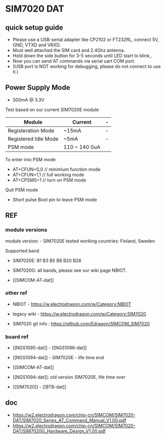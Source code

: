 
# SIM7020 DAT


## quick setup guide 

* Please use a USB-serial adapter like CP2102 or FT232RL, connect 5V, GND, VTXD and VRXD.
* Must well attached the SIM card and 2.4Ghz antenna.
* Hold down the side button for 3-5 seconds until LED start to blink,.
* Now you can send AT commands via serial uart COM port.
* (USB port is NOT working for debugging, please do not connect to use it.)



## Power Supply Mode 

* 500mA @ 3.3V 
  
Test based on our current SIM7020E module 

| Module               | Current       | -   |
| -------------------- | ------------- | --- |
| Registeration Mode   | ~15mA         | -   |
| Registered Idle Mode | ~5mA          | -   |
| PSM mode             | 110 ~ 140 0uA |     |


To enter into PSM mode
* AT+CFUN=0,0 // minimium function mode
* AT+CFUN=1,1 // full working mode
* AT+CPSMS=1  // turn on PSM mode 
  
Quit PSM mode
* Short pulse Boot pin to leave PSM mode



## REF

### module versions 
module version: - SIM7020E tested working countries: Finland, Sweden

Supported band
- SIM7020E: B1 B3 B5 B8 B20 B28
- SIM7020G: all bands, please see our wiki page NBIOT.


- [[SIMCOM-AT-dat]]


### other ref 
- NBIOT - https://w.electrodragon.com/w/Category:NBIOT
- legacy wiki - https://w.electrodragon.com/w/Category:SIM7020


- SIM7020 git info : https://github.com/Edragon/SIMCOM_SIM7020



### board ref 


- [[NGS1095-dat]] - [[NGS1096-dat]]

- [[NGS1094-dat]] - SIM7020E - life time end 

- [[SIMCOM-AT-dat]]

- [[NGS1094-dat]]: old version SIM7020E, life time over

- [[SIM7020]] - [[BTB-dat]]


## doc

- https://w2.electrodragon.com/chip-cn/SIMCOM/SIM7020-DAT/SIM7020_Series_AT_Command_Manual_V1.00.pdf
- https://w2.electrodragon.com/chip-cn/SIMCOM/SIM7020-DAT/SIM7020G_Hardware_Design_V1.00.pdf